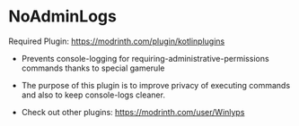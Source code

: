 # NoAdminLogs
Required Plugin: https://modrinth.com/plugin/kotlinplugins
- Prevents console-logging for requiring-administrative-permissions commands thanks to special gamerule
- The purpose of this plugin is to improve privacy of executing commands and also to keep console-logs cleaner.   

- Check out other plugins: https://modrinth.com/user/Winlyps
